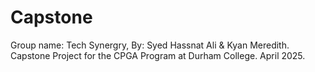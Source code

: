 # Capstone
Group name: Tech Synergry, By: Syed Hassnat Ali &amp; Kyan Meredith. Capstone Project for the CPGA Program at Durham College. April 2025.
